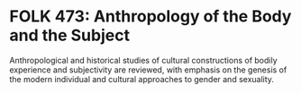 # FOLK 473: Anthropology of the Body and the Subject

Anthropological and historical studies of cultural constructions of bodily experience and subjectivity are reviewed, with emphasis on the genesis of the modern individual and cultural approaches to gender and sexuality.